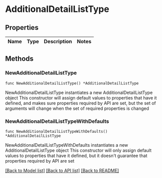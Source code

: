 # AdditionalDetailListType

## Properties

Name | Type | Description | Notes
------------ | ------------- | ------------- | -------------

## Methods

### NewAdditionalDetailListType

`func NewAdditionalDetailListType() *AdditionalDetailListType`

NewAdditionalDetailListType instantiates a new AdditionalDetailListType object
This constructor will assign default values to properties that have it defined,
and makes sure properties required by API are set, but the set of arguments
will change when the set of required properties is changed

### NewAdditionalDetailListTypeWithDefaults

`func NewAdditionalDetailListTypeWithDefaults() *AdditionalDetailListType`

NewAdditionalDetailListTypeWithDefaults instantiates a new AdditionalDetailListType object
This constructor will only assign default values to properties that have it defined,
but it doesn't guarantee that properties required by API are set


[[Back to Model list]](../README.md#documentation-for-models) [[Back to API list]](../README.md#documentation-for-api-endpoints) [[Back to README]](../README.md)


